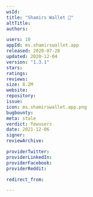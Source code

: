 ```yaml
---
wsId: 
title: "Shamirs Wallet 💎"
altTitle: 
authors:

users: 10
appId: ms.shamirswallet.app
released: 2020-07-28
updated: 2020-12-04
version: "1.3.1"
stars: 
ratings: 
reviews: 
size: 8.2M
website: 
repository: 
issue: 
icon: ms.shamirswallet.app.png
bugbounty: 
meta: stale
verdict: fewusers
date: 2021-12-06
signer: 
reviewArchive:

providerTwitter: 
providerLinkedIn: 
providerFacebook: 
providerReddit: 

redirect_from:

---
```


